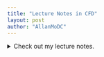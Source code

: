 ```yaml
---
title: "Lecture Notes in CFD"
layout: post
author: "AllanMoDC"
---
```

<details>
<summary markdown="span">Check out my lecture notes.</summary>
  
<iframe src="https://allanmodc.github.io/cfd" onload='javascript:(function(o){o.style.height=o.contentWindow.document.body.scrollHeight+"px";}(this));' style="height:200px;width:100%;border:none;overflow:hidden;" frameborder="0" scrolling="no"></iframe>
</details>

